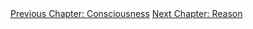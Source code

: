 <div id="nav"><a href="consciousness.html">Previous Chapter: Consciousness</a>
<a href="reason-intro.html">Next Chapter: Reason</a></div>

</section>

<!-- Desire -->
[^1]: §166.
[^2]: Ibid.
[^3]: Hyppolite, *Genesis and Structure*, p. 143.
[^4]: §163.
[^5]: This is most famously the strategy of Alexandre Kojève, *Introduction To The Reading Of Hegel*.
[^6]: I take this summary of McDowell's reading from Robert B. Pippin, *Hegel on Self-Consciousness: Desire and Death in the Phenomenology of Spirit* (Princeton, NJ: Princeton University Press, 2010), pp. 12-14.
[^7]: §167.
[^8]: §174.
[^9]: §109.
[^10]: J. N. Findlay, 'Analysis of the Text', in G. W. F. Hegel, *Phenomenology of Spirit*, translated by A. V. Miller (Oxford: Oxford University Press, 1977), p. 518.
[^11]: §169.
[^12]: Ibid.
[^13]: §175.
[^14]: Thomas Hobbes, *Leviathan* (I. XI), edited by J. C. A. Gaskin. (Oxford: Oxford University Press, 1996), p. 66.
[^15]: Hobbes, *Leviathan* (I. VI), p. 41.
[^16]: §175.
[^17]: Ibid.
[^18]: §177.
[^19]: Ibid. Emphasis added.
<!-- Mastery and Servitude -->
[^20]: §178. Emphasis added.
[^21]: Hyppolite, *Genesis and Structure*, pp. 121.
[^22]: §179.
[^23]: §181.
[^24]: §182.
[^25]: Ibid.
[^26]: §185.
[^27]: §187.
[^28]: §§186-7.
[^29]: G. W. F. Hegel, *Elements of the Philosophy of Right*, translated by H. B. Nesbit. (Cambridge: Cambridge University Press, 2003), p. 78.
[^30]: Frantz Fanon, *Black Skin, White Masks*, translated by C. L. Markmann. (London: Pluto Press, 2008), p. 170. Emphasis added.
[^31]: Thomas Hobbes, *On the Citizen*, translated by R. Tuck and M. Silverthorne. (Cambridge: Cambridge University Press, 1998), p. 27. Translation altered.
[^32]: §188.
[^33]: Aristotle, *Politics*, translated by B. Jowett, in *The Basic Works of Aristotle*, edited by R. McKeon. (New York: Random House, 2001), 1254a (pp. 1131-2).
[^34]: Kalkavage, *The Logic of Desire*, p. 119.
[^35]: §190.
[^36]: Harris, *Hegel's Ladder*, I, p. 359. Emphasis added.
[^37]: §190.
[^38]: Harris, *Hegel's Ladder*, I, p. 359.
[^39]: §191.
[^40]: Ibid.
[^41]: §193.
[^42]: §195.
[^43]: Ibid.
[^44]: Ibid.
[^45]: Prov. 9:10 KJV.
[^46]: §194.
[^47]: Martin Heidegger, 'What is Metaphysics?', in *Basic Writings*, edited by D. F. Krell. (London: Routledge, 2008), p. 51.
[^48]: §194.
[^49]: Kalkavage, *The Logic of Desire*, p. 123.
[^50]: Hyppolite, *Genesis and Structure*, p. 174.
[^51]: §19.
[^52]: Wendy Brown, *States of Injury: Power and Freedom in Late Modernity*. (Princeton, NJ: Princeton University Press, 1995), p. 7.
<!-- Stoicism and Skepticism -->
[^53]: Spinoza, *Ethics* (Id7), translated by S. Shirley. (Indianapolis, IN: Hackett, 1992), p. 31.
[^54]: Kalkavage, *The Logic of Desire*, p. 128.
[^55]: Harris, *Hegel's Ladder*, I, p. 382.
[^56]: §197.
[^57]: Ibid.
[^58]: Ibid.
[^59]: Ibid.
[^60]: §199.
[^61]: §200.
[^62]: See Gilbert Ryle, *The Concept of Mind* (London: Routledge, 2009), chapter 1: 'Descartes' Myth'.
[^63]: §200.
[^64]: Ibid.
[^65]: §202.
[^66]: §201.
[^67]: Harris, *Hegel's Ladder*, I, p. 388.
[^68]: Sextus Empiricus, *Outlines of Pyrrhonism*, translated by R. G. Bury. (Cambridge, MA: Harvard University Press), p. 7.
[^69]: Robert Solomon, *In the Spirit of Hegel*. (Oxford: Oxford University Press, 1985), p. 462.
[^70]: G. W. F. Hegel, *Lectures on the History of Philosophy 1825-6*, Volume II: *Greek Philosophy*. (Oxford: Oxford University Press, 2006), p. 308.
[^71]: G. W. F. Hegel, 'On the Relationship of Skepticism to Philosophy', translated by H. S. Harris, in *Between Kant and Hegel: Texts in the Development of Post-Kantian Idealism*, edited by Harris and G. Di Giovanni. (Indianapolis, IN: Hackett, 2000), p. 333.
[^72]: Kalkavage, *The Logic of Desire*, p. 132.
[^73]: §202.
[^74]: Ibid.
[^75]: Kalkavage, *The Logic of Desire*, p. 133.
[^76]: §202.
[^77]: Kalkavage, *The Logic of Desire*, pp. 133-4.
[^78]: §204.
[^79]: §205.
[^80]: Ibid.
[^81]: Ibid.
[^82]: Ibid.
[^83]: §206.
<!-- Unhappy Consciousness -->
[^84]: Robert Stern, *The Routledge Guidebook to Hegel's Phenomenology of Spirit*. (London: Routledge, 2013), p. 107.
[^85]: §212.
[^86]: §216.
[^87]: Judith Butler, *The Psychic Life of Power: Theories in Subjection*. (Stanford, CA: Stanford University Press, 1997), p. 42.
[^88]: Ibid, p. 45.
[^89]: Ibid, p. 46.
[^90]: Jean Wahl, 'Commentary on a Passage from Hegel's *Phenomenology of Spirit*', in *Transcendence and the Concrete*, edited by A. D. Schrift and I. A. Moore (New York: Fordham University Press, 2017), p. 59.
[^91]: Ibid.
[^92]: §217.
[^93]: Jean Wahl, 'Commentary', pp. 63-4.
[^94]: Augustine, *Confessions*, translated by R. S. Pine-Coffin. (London: Penguin, 2002), pp. 133-7. It is also relevant that Augustine, just like the *Phenomenology*'s unhappy subject, started out as a skeptic. Augustine studied Cicero while he was a student in Carthage.
[^95]: Blaise Pascal, *Pensées, and Other Writings*, translated by H. Levi. (Oxford: Oxford University Press, 1999), p. 36.
[^96]: Ibid, p. 9
[^97]: John Heckman, 'Introduction' in Hyppolite, *Genesis and Structure*, p. xxvii.
[^98]: Harris, *Hegel's Ladder*, I, p. 412.
[^99]: §217.
[^100]: Ingmar Bergman, *The Seventh Seal* (1957).
[^101]: Harris, *Hegel's Ladder*, I, p. 413.
[^102]: §217.
[^103]: Ibid.
[^104]: §218.
[^105]: Ibid.
[^106]: §219.
[^107]: §220.
[^108]: §221.
[^109]: François de La Rochefoucauld, *Collected Maxims*, translated by E. H. & A. M. Blackmore and F. Giguère (Oxford: Oxford University Press, 2007), p. 43 (Maxim 149).
[^110]: Harris, *Hegel's Ladder*, I, p. 423.
[^111]: §223.
[^112]: §225.
[^113]: For Harris's point about Luther, see *Hegel's Ladder*, I, pp. 427-28.
[^114]: §228.
[^115]: §229.
